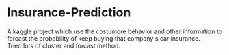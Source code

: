 # Insurance-Prediction
A kaggle project which use the costumore behavior and other information to forcast the probability of keep buying that company's car insurance.    
Tried lots of cluster and forcast method.
